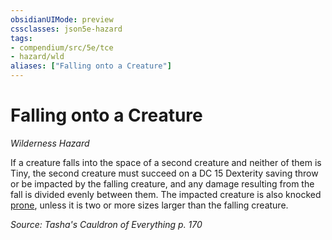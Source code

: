 ```yaml
---
obsidianUIMode: preview
cssclasses: json5e-hazard
tags:
- compendium/src/5e/tce
- hazard/wld
aliases: ["Falling onto a Creature"]
---
```

# Falling onto a Creature
*Wilderness Hazard*  

If a creature falls into the space of a second creature and neither of them is Tiny, the second creature must succeed on a DC 15 Dexterity saving throw or be impacted by the falling creature, and any damage resulting from the fall is divided evenly between them. The impacted creature is also knocked [prone](rules/conditions.md#prone), unless it is two or more sizes larger than the falling creature.

*Source: Tasha's Cauldron of Everything p. 170*